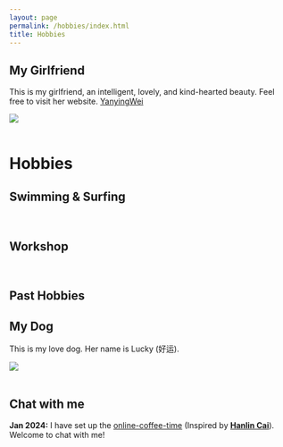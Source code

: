 ```yaml
---
layout: page
permalink: /hobbies/index.html
title: Hobbies
---
```

## My Girlfriend

This is my girlfriend, an intelligent, lovely, and kind-hearted beauty. Feel free to visit her website. [YanyingWei](https://YanyingWei1997.github.io)

<div>
<img src="/images/MyGirlfriend_1.JPG">
</div>
<br>

# Hobbies

## Swimming & Surfing

<div class="third">

</div>
<br>

## Workshop

<div class="third">

</div>
<br>

[a fantastic speech]:https://youtu.be/Dzx84KpGNoE
[best universities in my hometown]:https://www.fzu.edu.cn/


## Past Hobbies


## My Dog

This is my love dog. Her name is Lucky (好运).

<div>
<img src="/images/MyDog.JPG">
</div>
<br>



## Chat with me

**Jan 2024:** I have set up the [online-coffee-time](https://calendly.com/lancecai/meet-with-lance) (Inspired by **[Hanlin Cai](https://elliottwu.com/)**). Welcome to chat with me!


